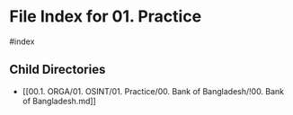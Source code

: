 # File Index for 01. Practice
#index

## Child Directories

- [[00.1. ORGA/01. OSINT/01. Practice/00. Bank of Bangladesh/!00. Bank of Bangladesh.md]]

